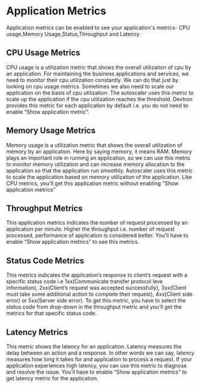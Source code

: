 # Application Metrics

Application metrics can be enabled to see your application's metrics- CPU usage,Memory Usage,Status,Throughput and Latency.

## CPU Usage Metrics

CPU usage is a utilization metric that shows the overall utilization of cpu by an application. For maintaining the business applications and services, we need to monitor  their cpu utilization constantly. We can do that just by looking on cpu usage metrics. Sometimes we also need to scale our application on the basis of cpu utilization. The autoscaler uses this metric to scale up the application  if the cpu utilization reaches the threshold. Devtron provides this metric for each application by default i.e. you do not need to enable “Show application metric”.

## Memory Usage Metrics

 Memory usage is a utilization metric that shows the overall utilization of memory by an application. Here by saying memory, it means RAM. Memory plays an important role in running an application, so we can use this metric to monitor memory utilization and can increase memory allocation to the application so that the application run smoothly. Autoscaler uses this metric to scale the application based on memory utilization of the application. Like CPU metrics, you'll get this application metric without enabling "Show application metrics"


 ## Throughput Metrics

 This application metrics indicates the number of request processed by an application per minute. Higher the throughput 
 i.e. number of request processed, performance of application is considered better. You’ll have to enable “Show application metrics” to see this metrics.

 ## Status Code Metrics

This metrics indicates the  application’s response to client’s request with a specific status code i.e 1xx(Communicate transfer protocol leve information), 2xx(Client’s request was accepted successfully), 3xx(Client must take some additional action to complete their request), 4xx(Client side error) or 5xx(Server side error).  To get this metric, you have to select the status code from drop-down in the throughput metric and you’ll get the metrics for that specific status code.

## Latency Metrics

This metric shows the latency for an application. Latency measures the delay between an action and a response. In other words we can say, latency measures how long it takes for and application to process a request. If your application experiences high latency, you can use this metric to diagnose and resolve the issue. You’ll have to enable “Show application metrics” to get latency metric for the application.
